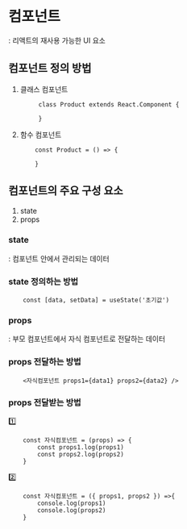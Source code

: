 # 컴포넌트
: 리액트의 재사용 가능한 UI 요소

## 컴포넌트 정의 방법
1. 클래스 컴포넌트
    ```
         class Product extends React.Component {

         }
    ```
2. 함수 컴포넌트
    ```
        const Product = () => {

        }
    ```

## 컴포넌트의 주요 구성 요소
1. state
2. props

### state
: 컴포넌트 안에서 관리되는 데이터

### state 정의하는 방법

```
    const [data, setData] = useState('초기값')
```

### props
: 부모 컴포넌트에서 자식 컴포넌트로 전달하는 데이터

### props 전달하는 방법
```
    <자식컴포넌트 props1={data1} props2={data2} />
```

### props 전달받는 방법
1️⃣
```
    const 자식컴포넌트 = (props) => {
        const props1.log(props1)
        const props2.log(props2)
    }
```

2️⃣
```
    const 자식컴포넌트 = ({ props1, props2 }) =>{
        console.log(props1)
        console.log(props2)
    }
```